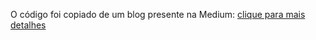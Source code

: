 O código foi copiado de um blog presente na Medium: [clique para mais detalhes](https://medium.com/@braulliovg/consumindo-api-de-consulta-de-endere%C3%A7o-via-javascript-c83b7ad9976e)
